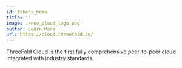 ```yaml
---
id: tokens_home
title: ''
image: ./new_cloud_logo.png
button: Learn More
url: https://cloud.threefold.io/
---
```


ThreeFold Cloud is the first fully comprehensive peer-to-peer cloud integrated with industry standards.

<br>


